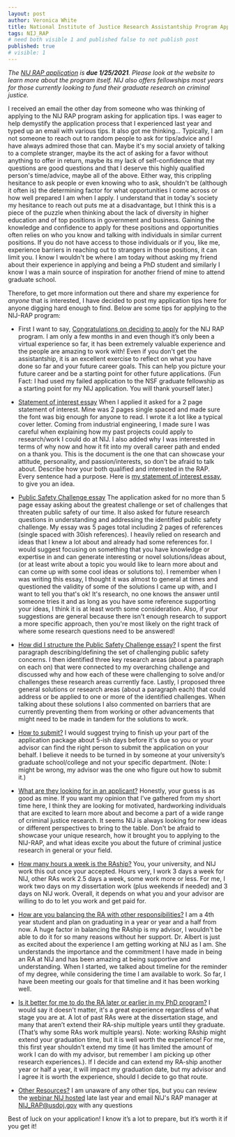 ```yaml
---
layout: post
author: Veronica White
title: National Institute of Justice Research Assistantship Program Application Tips
tags: NIJ_RAP 
# need both visible 1 and published false to not publish post
published: true
# visible: 1
---
```


*The [NIJ RAP application](https://nij.ojp.gov/funding/nijs-research-assistantship-program) is **due 1/25/2021**. Please look at the website to learn more about the program itself. NIJ also offers fellowships most years for those currently looking to fund their graduate research on criminal justice.*

I received an email the other day from someone who was thinking of applying to the NIJ RAP program asking for application tips. I was eager to help demystify the application process that I experienced last year and typed up an email with various tips. It also got me thinking... Typically, I am not someone to reach out to random people to ask for tips/advice and I have always admired those that can. Maybe it's my social anxiety of talking to a complete stranger, maybe its the act of asking for a favor without anything to offer in return, maybe its my lack of self-confidence that my questions are good questions and that I deserve this highly qualified person's time/advice, maybe all of the above. Either way, this crippling hesitance to ask people or even knowing who to ask, shouldn't be (although it often is) the determining factor for what opportunities I come across or how well prepared I am when I apply. I understand that in today's society my hesitance to reach out puts me at a disadvantage, but I think this is a piece of the puzzle when thinking about the lack of diversity in higher education and of top positions in government and business. Gaining the knowledge and confidence to apply for these positions and opportunities often relies on who you know and talking with individuals in similar current positions. If you do not have access to those individuals or if you, like me, experience barriers in reaching out to strangers in those positions, it can limit you. I know I wouldn't be where I am today without asking my friend about their experience in applying and being a PhD student and similarly I know I was a main source of inspiration for another friend of mine to attend graduate school. 
<!-- Please do not mistake this hurdle I often face as laziness or lack of interest. I think it comes out of respect for others time and I often spend more time looking for/finding the answer myself online. -->

Therefore, to get more information out there and share my experience for *anyone* that is interested, I have decided to post my application tips here for anyone digging hard enough to find. Below are some tips for applying to the NIJ-RAP program:

* First I want to say, <u>Congratulations on deciding to apply</u> for the NIJ RAP program. I am only a few months in and even though it’s only been a virtual experience so far, it has been extremely valuable experience and the people are amazing to work with! Even if you don't get the assistantship, it is an excellent exercise to reflect on what you have done so far and your future career goals. This can help you picture your future career and be a starting point for other future applications. (Fun Fact: I had used my failed application to the NSF graduate fellowship as a starting point for my NIJ application. You will thank yourself later.)

* <u>Statement of interest essay</u> When I applied it asked for a 2 page statement of interest. Mine was 2 pages single spaced and made sure the font was big enough for anyone to read. I wrote it a lot like a typical cover letter. Coming from industrial engineering, I made sure I was careful when explaining how my past projects could apply to research/work I could do at NIJ. I also added why I was interested in terms of why now and how it fit into my overall career path and ended on a thank you. This is the document is the one that can showcase your attitude, personality, and passion/interests, so don't be afraid to talk about. Describe how your both qualified and interested in the RAP. Every sentence had a purpose. Here is [my statement of interest essay](/docs/Statement_of_Interest.pdf), to give you an idea.

* <u>Public Safety Challenge essay</u> The application asked for no more than 5 page essay asking about the greatest challenge or set of challenges that threaten public safety of our time. It also asked for future research questions in understanding and addressing the identified public safety challenge. My essay was 5 pages total including 2 pages of references (single spaced with 30ish references). I heavily relied on research and ideas that I knew a lot about and already had some references for. I would suggest focusing on something that you have knowledge or expertise in and can generate interesting or novel solutions/ideas about, (or at least write about a topic you would like to learn more about and can come up with some cool ideas or solutions to). I remember when I was writing this essay, I thought it was almost to general at times and questioned the validity of some of the solutions I came up with, and I want to tell you that's ok! It's research, no one knows the answer until someone tries it and as long as you have some reference supporting your ideas, I think it is at least worth some consideration. Also, if your suggestions are general because there isn't enough research to support a more specific approach, then you're most likely on the right track of where some research questions need to be answered! 

* <u>How did I structure the Public Safety Challenge essay?</u> I spent the first paragraph describing/defining the set of challenging public safety concerns. I then identified three key research areas (about a paragraph on each on) that were connected to my overarching challenge and discussed why and how each of these were challenging to solve and/or challenges these research areas currently face. Lastly, I proposed three general solutions or research areas (about a paragraph each) that could address or be applied to one or more of the identified challenges. When talking about these solutions I also commented on barriers that are currently preventing them from working or other advancements that might need to be made in tandem for the solutions to work.

* <u>How to submit?</u> I would suggest trying to finish up your part of the application package about 5-ish days before it's due so you or your advisor can find the right person to submit the application on your behalf. I believe it needs to be turned in by someone at your university’s graduate school/college and not your specific department. (Note: I might be wrong, my advisor was the one who figure out how to submit it.) 

* <u>What are they looking for in an applicant?</u> Honestly, your guess is as good as mine. If you want my opinion that I've gathered from my short time here, I think they are looking for motivated, hardworking individuals that are excited to learn more about and become a part of a wide range of criminal justice research. It seems NIJ is always looking for new ideas or different perspectives to bring to the table. Don't be afraid to showcase your unique research, how it brought you to applying to the NIJ-RAP, and what ideas excite you about the future of criminal justice research in general or your field.

* <u>How many hours a week is the RAship?</u> You, your university, and NIJ work this out once your accepted. Hours very, I work 3 days a week for NIJ, other RAs work 2.5 days a week, some work more or less. For me, I work two days on my dissertation work (plus weekends if needed) and 3 days on NIJ work. Overall, it depends on what you and your advisor are willing to do to let you work and get paid for. 

* <u>How are you balancing the RA with other responsibilities?</u> I am a 4th year student and plan on graduating in a year or year and a half from now. A huge factor in balancing the RAship is my advisor, I wouldn't be able to do it for so many reasons without her support. Dr. Albert is just as excited about the experience I am getting working at NIJ as I am. She understands the importance and the commitment I have made in being an RA at NIJ and has been amazing at being supportive and understanding. When I started, we talked about timeline for the reminder of my degree, while considering the time I am available to work. So far, I have been meeting our goals for that timeline and it has been working well.

* <u>Is it better for me to do the RA later or earlier in my PhD program?</u> I would say it doesn't matter, it's a great experience regardless of what stage you are at. A lot of past RAs were at the dissertation stage, and many that aren’t extend their RA-ship multiple years until they graduate. (That’s why some RAs work multiple years). Note: working RAship might extend your graduation time, but it is well worth the experience! For me, this first year shouldn't extend my time (it has limited the amount of work I can do with my advisor, but remember I am picking up other research experiences.). If I decide and can extend my RA-ship another year or half a year, it will impact my graduation date, but my advisor and I agree it is worth the experience, should I decide to go that route. 

* <u>Other Resources?</u> I am unaware of any other tips, but you can review the [webinar NIJ hosted](https://nij.ojp.gov/webinar-research-assistantship-program-academic-year-2021-2022) late last year and email NIJ's RAP manager at NIJ_RAP@usdoj.gov with any questions
 
Best of luck on your application! I know it’s a lot to prepare, but it’s worth it if you get it!
